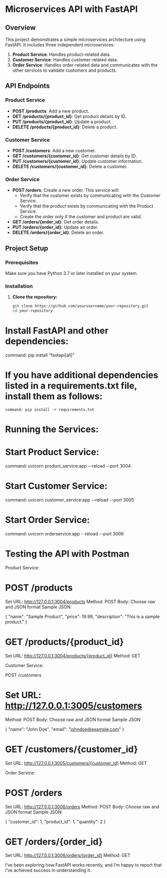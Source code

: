 # Microservices API with FastAPI

## Overview

This project demonstrates a simple microservices architecture using FastAPI. It includes three independent microservices:

1. **Product Service**: Handles product-related data.
2. **Customer Service**: Handles customer-related data.
3. **Order Service**: Handles order-related data and communicates with the other services to validate customers and products.

## API Endpoints

### Product Service

- **POST /products**: Add a new product.
- **GET /products/{product_id}**: Get product details by ID.
- **PUT /products/{product_id}**: Update a product.
- **DELETE /products/{product_id}**: Delete a product.

### Customer Service

- **POST /customers**: Add a new customer.
- **GET /customers/{customer_id}**: Get customer details by ID.
- **PUT /customers/{customer_id}**: Update customer information.
- **DELETE /customers/{customer_id}**: Delete a customer.

### Order Service

- **POST /orders**: Create a new order. This service will:
  - Verify that the customer exists by communicating with the Customer Service.
  - Verify that the product exists by communicating with the Product Service.
  - Create the order only if the customer and product are valid.
- **GET /orders/{order_id}**: Get order details.
- **PUT /orders/{order_id}**: Update an order.
- **DELETE /orders/{order_id}**: Delete an order.

## Project Setup

### Prerequisites

Make sure you have Python 3.7 or later installed on your system.

### Installation

1. **Clone the repository:**

   ```bash
   git clone https://github.com/yourusername/your-repository.git
   cd your-repository


# Install FastAPI and other dependencies:

   command: pip install "fastapi[all]"

# If you have additional dependencies listed in a requirements.txt file, install them as follows:

    command: pip install -r requirements.txt


# Running the Services:

# Start Product Service:
  command: uvicorn product_service:app --reload --port 3004

# Start Customer Service:
  command: uvicorn customer_service:app --reload --port 3005

# Start Order Service:
  command: uvicorn orderservice:app --reload --port 3006


# Testing the API with Postman


 Product Service:

# POST /products

Set URL: http://127.0.0.1:3004/products
Method: POST
Body: Choose raw and JSON format
Sample JSON:

{
  "name": "Sample Product",
  "price": 19.99,
  "description": "This is a sample product."
}


# GET /products/{product_id}

Set URL: http://127.0.0.1:3004/products/{product_id}
Method: GET


  Customer Service:
  
  POST /customers


# Set URL: http://127.0.0.1:3005/customers
Method: POST
Body: Choose raw and JSON format
Sample JSON

{
  "name": "John Doe",
  "email": "johndoe@example.com"
}


# GET /customers/{customer_id}

Set URL: http://127.0.0.1:3005/customers/{customer_id}
Method: GET


Order Service: 


# POST /orders

Set URL: http://127.0.0.1:3006/orders
Method: POST
Body: Choose raw and JSON format
Sample JSON:

{
  "customer_id": 1,
  "product_id": 1,
  "quantity": 2
}


# GET /orders/{order_id}

Set URL: http://127.0.0.1:3006/orders/{order_id}
Method: GET



I’ve been exploring how FastAPI works recently, and I’m happy to report that I’ve achieved success in understanding it.







